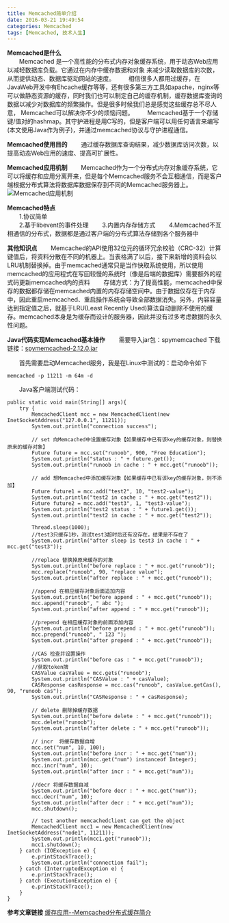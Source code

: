 ```yaml
---
title: Memcached简单介绍
date: 2016-03-21 19:49:54
categories: Memcached
tags: [Memcached, 技术人生]
---
```

**Memcached是什么**   
&emsp;&emsp;Memcached 是一个高性能的分布式内存对象缓存系统，用于动态Web应用以减轻数据库负载。它通过在内存中缓存数据和对象 来减少读取数据库的次数，从而提供动态、数据库驱动网站的速度。
&emsp;&emsp;相信很多人都用过缓存，在JavaWeb开发中有Ehcache缓存等等，还有很多第三方工具如apache，nginx等可以做静态资源的缓存，同时我们也可以制定自己的缓存机制，缓存数据库查询的数据以减少对数据库的频繁操作。但是很多时候我们总是感觉这些缓存总不尽人意， Memcached可以解决你不少的烦恼问题。 
&emsp;&emsp;Memcached基于一个存储键/值对的hashmap。其守护进程是用C写的，但是客户端可以用任何语言来编写(本文使用Java作为例子)，并通过memcached协议与守护进程通信。

**Memcached使用目的**
&emsp;&emsp;通过缓存数据库查询结果，减少数据库访问次数，以提高动态Web应用的速度、提高可扩展性。

**Memcached应用机制**
&emsp;&emsp;Memcached作为一个分布式内存对象缓存系统，它可以将缓存和应用分离开来，但是每个Memcached服务不会互相通信，而是客户端根据分布式算法将数据库数据保存到不同的Memcached服务器上。
![Memcached应用机制](https://1csh1.github.io/img/Memcached简单介绍/Memcached应用机制.jpg)

**Memcached特点**  
&emsp;&emsp;1.协议简单  
&emsp;&emsp;2.基于libevent的事件处理
&emsp;&emsp;3.内置内存存储方式
&emsp;&emsp;4.Memcached不互相通信的分布式，数据都是通过客户端的分布式算法存储到各个服务器中

**其他知识点**
&emsp;&emsp;Memcached的API使用32位元的循环冗余校验（CRC-32）计算键值后，将资料分散在不同的机器上。当表格满了以后，接下来新增的资料会以LRU机制替换掉。由于memcached通常只是当作快取系统使用，所以使用memcached的应用程式在写回较慢的系统时（像是后端的数据库）需要额外的程式码更新memcached内的资料
&emsp;&emsp;存储方式：为了提高性能，memcached中保存的数据都存储在memcached内置的内存存储空间中。由于数据仅存在于内存中，因此重启memcached、重启操作系统会导致全部数据消失。另外，内容容量达到指定值之后，就基于LRU(Least Recently Used)算法自动删除不使用的缓存。memcached本身是为缓存而设计的服务器，因此并没有过多考虑数据的永久性问题。

**Java代码实现Memcached基本操作**
&emsp;&emsp;需要导入jar包：spymemcached
下载链接：[spymemcached-2.12.0.jar](https://1csh1.github.io/file/Memcached简单介绍/spymemcached-2.12.0.jar)


&emsp;&emsp;首先需要启动Memcached服务，我是在Linux中测试的：启动命令如下
```
memcached -p 11211 -m 64m -d
```
&emsp;&emsp;Java客户端测试代码：
```
public static void main(String[] args){
    try {
        MemcachedClient mcc = new MemcachedClient(new InetSocketAddress("127.0.0.1", 11211));
        System.out.println("connection success");
        
        // set 向Memcached中设置缓存对象【如果缓存中已有该key的缓存对象，则替换原来的缓存对象】
        Future future = mcc.set("runoob", 900, "Free Education");
        System.out.println("status : " + future.get());
        System.out.println("runoob in cache : " + mcc.get("runoob"));
        
        // add 想Memcached中添加缓存对象【如果缓存中已有该key的缓存对象，则不添加】
        Future future1 = mcc.add("test2", 10, "test2-value");
        System.out.println("test2 in cache : " + mcc.get("test2"));
        Future future2 = mcc.add("test3", 1, "test3-value");
        System.out.println("test2 status : " + future1.get());
        System.out.println("test2 in cache : " + mcc.get("test2"));
        
        Thread.sleep(1000);
        //test3只缓存1秒，测试test3超时后还有没存在，结果是不存在了
        System.out.println("after sleep 1s test3 in cache : " + mcc.get("test3"));
        
        //replace 替换掉原来缓存的对象
        System.out.println("before replace : " + mcc.get("runoob"));
        mcc.replace("runoob", 90, "replace value");
        System.out.println("after replace : " + mcc.get("runoob"));
        
        //append 在相应缓存对象后面追加内容
        System.out.println("before append : " + mcc.get("runoob"));
        mcc.append("runoob", " abc ");
        System.out.println("after append : " + mcc.get("runoob"));
        
        //prepend 在相应缓存对象的前面添加内容
        System.out.println("before prepend : " + mcc.get("runoob"));
        mcc.prepend("runoob", " 123 ");
        System.out.println("after prepend : " + mcc.get("runoob"));
        
        //CAS 检查并设置操作
        System.out.println("before cas : " + mcc.get("runoob"));
        //获取token牌
        CASValue casValue = mcc.gets("runoob");
        System.out.println("CASValue : " + casValue);
        CASResponse casResponse = mcc.cas("runoob", casValue.getCas(), 90, "runoob cas");
        System.out.println("CASResponse : " + casResponse);
        
        // delete 删除掉缓存数据
        System.out.println("before delete : " + mcc.get("runoob"));
        mcc.delete("runoob");
        System.out.println("after delete : " + mcc.get("runoob"));
        
        // incr  将缓存数据自增
        mcc.set("num", 10, 100);
        System.out.println("before incr : " + mcc.get("num"));
        System.out.println(mcc.get("num") instanceof Integer);
        mcc.incr("num", 10);
        System.out.println("after incr : " + mcc.get("num"));
        
        //decr 将缓存数据自减
        System.out.println("before decr : " + mcc.get("num"));
        mcc.decr("num", 10);
        System.out.println("after decr : " + mcc.get("num"));
        mcc.shutdown();
        
        // test another memcachedclient can get the object
        MemcachedClient mcc1 = new MemcachedClient(new InetSocketAddress("node1", 11211));
        System.out.println(mcc1.get("runoob"));
        mcc1.shutdown();
    } catch (IOException e) {
        e.printStackTrace();
        System.out.println("connection fail");
    } catch (InterruptedException e) {
        e.printStackTrace();
    } catch (ExecutionException e) {
        e.printStackTrace();
    }
}
```

**参考文章链接**
[缓存应用--Memcached分布式缓存简介](http://www.cnblogs.com/qingyuan/archive/2011/01/17/1937855.html)
